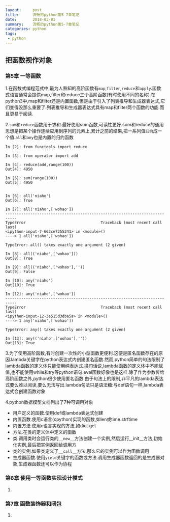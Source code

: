 ```yaml
---
layout:     post
title:      流畅的python第5-7章笔记
date:       2018-03-01
summary:    流畅的python第5-7章笔记
categories: python
tags:
 - python
---
```


## 把函数视作对象

### 第5章 一等函数

1.在函数式编程范式中,最为人熟知的高阶函数有`map`,`filter`,`reduce`和`apply`.函数式语言通常会提供map,filter和reduce三个高阶函数(有时使用不同的名称).在python3中,map和filter还是内置函数,但是由于引入了列表推导和生成器表达式,它们变得没那么重要了.列表推导和生成器表达式具有map和filter两个函数的功能.而且更易于阅读.

2.`sum`和`reduce`函数用于求和.最好使用sum函数,可读性更好.sum和reduce的通用思想是把某个操作连续应用到序列的元素上,累计之前的结果,把一系列值`归约`成一个值.`all`和`any`也是内置的归约函数

```
In [2]: from functools import reduce

In [3]: from operator import add

In [4]: reduce(add,range(100))
Out[4]: 4950

In [5]: sum(range(100))
Out[5]: 4950


In [6]: all('niaho')
Out[6]: True

In [7]: all('niaho',['wohao'])
---------------------------------------------------------------------------
TypeError                                 Traceback (most recent call last)
<ipython-input-7-663ce7255241> in <module>()
----> 1 all('niaho',['wohao'])

TypeError: all() takes exactly one argument (2 given)

In [8]: all(('niaho',['wohao']))
Out[8]: True

In [9]: all(('niaho',['wohao'],''))
Out[9]: False

In [10]: any('niaho')
Out[10]: True

In [12]: any('niaho',['wohao'])
---------------------------------------------------------------------------
TypeError                                 Traceback (most recent call last)
<ipython-input-12-3e515d3dba5a> in <module>()
----> 1 any('niaho',['wohao'])

TypeError: any() takes exactly one argument (2 given)

In [13]: any(('niaho',['wohao'],''))
Out[13]: True
```

3.为了使用高阶函数,有时创建一次性的小型函数更便利.这便是匿名函数存在的原因.lambda关键字在python表达式内创建匿名函数.然而,python简单的句法限制了lambda函数的定义体只能使用纯表达式.换句话说,lambda函数的定义体中不能赋值,也不能使用while和try等python语句.eval函数好像也是这样.除了作为参数传给高阶函数之外,python很少使用匿名函数.由于句法上的限制,非平凡的lambda表达式要么难以阅读,要么无法写出.lambda句法只是语法糖:与def语句一样,lambda表达式会创建函数对象

4.python数据模型文档列出了7种可调用对象

+ 用户定义的函数.使用def或lambda表达式创建
+ 内置函数.使用c语言(cpython)实现的函数,如len或time.strftime
+ 内置方法.使用c语言实现的方法,如dict.get
+ 方法.在类的定义体中定义的函数
+ 类.调用类时会运行类的`__new__`方法创建一个实例,然后运行__init__方法,初始化实例,最后把实例返回给调用方
+ 类的实例.如果类定义了`__call__`方法,那么它的实例可以作为函数调用
+ 生成器函数.使用`yield`关键字的函数或方法.调用生成器函数返回的是生成器对象,生成器函数还可以作为协程




### 第6章 使用一等函数实现设计模式

1.

### 第7章 函数装饰器和闭包

1.

